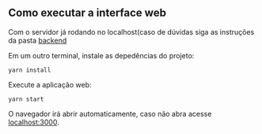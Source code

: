## Como executar a interface web

Com o servidor já rodando no localhost(caso de dúvidas siga as instruções da pasta [backend](https://github.com/mateusmangueira/gym-point/tree/master/backend)

Em um outro terminal, instale as depedências do projeto:

```console
yarn install
```

Execute a aplicação web:

```console
yarn start
```

O navegador irá abrir automaticamente, caso não abra acesse [localhost:3000](http://localhost:3000).